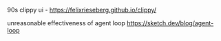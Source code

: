 

90s clippy ui - https://felixrieseberg.github.io/clippy/

unreasonable effectiveness of agent loop https://sketch.dev/blog/agent-loop